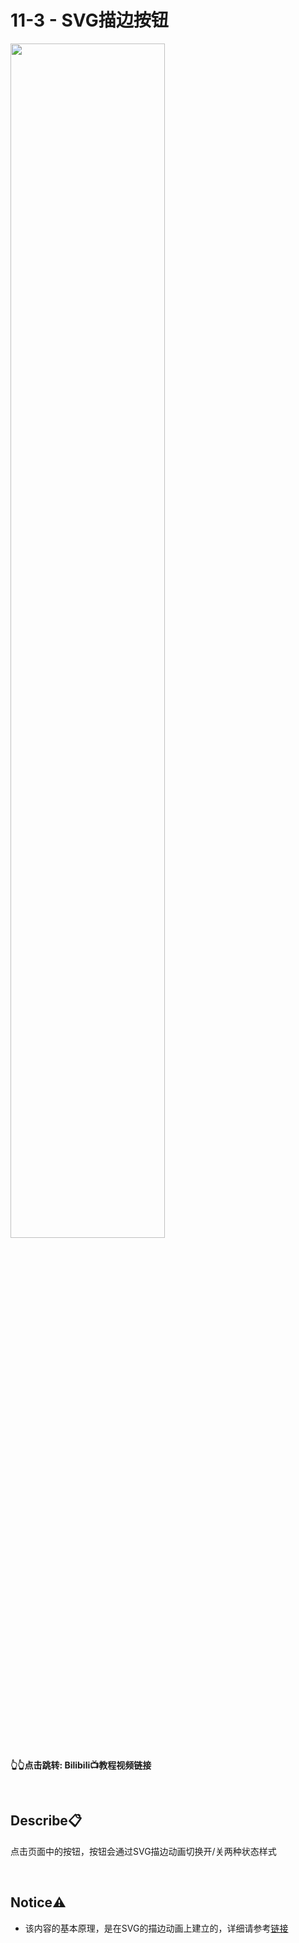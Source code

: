 # 11-3 - SVG描边按钮
<a href="https://www.bilibili.com/video/BV1CS421R7at">
<img src="https://i1.hdslb.com/bfs/archive/801d6a47cf021f7dc6fd83211c7c7fb6ffba923f.jpg" width="70%">
</a>

**👆👆点击跳转: Bilibili📺教程视频链接**

<br>

## **Describe📋️**
点击页面中的按钮，按钮会通过SVG描边动画切换开/关两种状态样式

<br>

## **Notice⚠️**
- 该内容的基本原理，是在SVG的描边动画上建立的，详细请参考[链接](https://github.com/JIEJOE-WEB-Tutorial/011-svg-stroke-animation)


